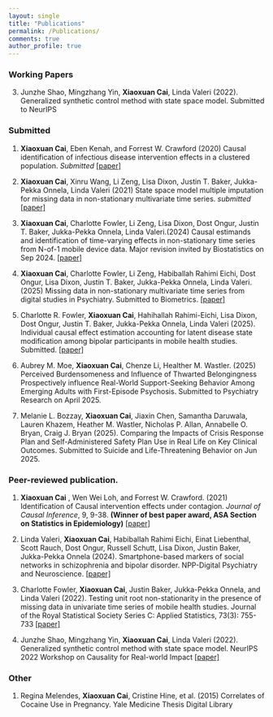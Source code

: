 ```yaml
---
layout: single
title: "Publications"
permalink: /Publications/
comments: true
author_profile: true
---
```


### Working Papers

3. Junzhe Shao, Mingzhang Yin, **Xiaoxuan Cai**, Linda Valeri (2022). Generalized synthetic control method with state space model. Submitted to NeurIPS

### Submitted

1.  **Xiaoxuan Cai**, Eben Kenah, and Forrest W. Crawford (2020) Causal identification of infectious disease intervention effects in a clustered population. *Submitted* <a href="https://arxiv.org/abs/2105.03493"> [paper] </a>

2.  **Xiaoxuan Cai**, Xinru Wang, Li Zeng, Lisa Dixon, Justin T. Baker, Jukka-Pekka Onnela, Linda Valeri (2021) State space model multiple imputation for missing data in non-stationary multivariate time series. *submitted* <a href="https://arxiv.org/abs/2206.14343"> [paper] </a>

3. **Xiaoxuan Cai**, Charlotte Fowler, Li Zeng, Lisa Dixon, Dost Ongur, Justin T. Baker, Jukka-Pekka Onnela, Linda Valeri.(2024) Causal estimands and identification of time-varying effects in non-stationary time series from N-of-1 mobile device data. Major revision invited by Biostatistics on Sep 2024. <a href="https://arxiv.org/abs/2407.17666"> [paper] </a>

4. **Xiaoxuan Cai**, Charlotte Fowler, Li Zeng, Habiballah Rahimi Eichi, Dost Ongur, Lisa Dixon, Justin T. Baker, Jukka-Pekka Onnela, Linda Valeri. (2025) Missing data in non-stationary multivariate time series from digital studies in Psychiatry. Submitted to Biometrics. <a href="https://arxiv.org/abs/2506.14946"> [paper] </a>

5. Charlotte R. Fowler, **Xiaoxuan Cai**, Hahihallah Rahimi-Eichi, Lisa Dixon, Dost Ongur, Justin T. Baker, Jukka-Pekka Onnela, Linda Valeri (2025). Individual causal effect estimation accounting for latent disease state modification among bipolar participants in mobile health studies. Submitted. <a href="https://arxiv.org/abs/2501.08270"> [paper] </a>

6. Aubrey M. Moe, **Xiaoxuan Cai**, Chenze Li, Healther M. Wastler. (2025) Perceived Burdensomeness and Influence of Thwarted Belongingness Prospectively influence Real-World Support-Seeking Behavior Among Emerging Adults with First-Episode Psychosis. Submitted to Psychiatry Research on April 2025.

7. Melanie L. Bozzay, **Xiaoxuan Cai**, Jiaxin Chen, Samantha Daruwala, Lauren Khazem, Heather M. Wastler, Nicholas P. Allan, Annabelle O. Bryan, Craig J. Bryan (2025). Comparing the Impacts of Crisis Response Plan and Self-Administered Safety Plan Use in Real Life on Key Clinical Outcomes. Submitted to Suicide and Life-Threatening Behavior on Jun 2025.

### Peer-reviewed publication.

1. **Xiaoxuan Cai** , Wen Wei Loh, and Forrest W. Crawford. (2021) Identification of Causal intervention effects under contagion. *Journal of Causal Inference*, 9, 9-38.  **(Winner of best paper award, ASA Section on Statistics in Epidemiology)** <a href="https://www.degruyter.com/document/doi/10.1515/jci-2019-0033/html"> [paper] </a>

2. Linda Valeri, **Xiaoxuan Cai**, Habiballah Rahimi Eichi, Einat Liebenthal, Scott Rauch, Dost Ongur, Russell Schutt, Lisa Dixon, Justin Baker, Jukka-Pekka Onnela (2024). Smartphone-based markers of social networks in schizophrenia and bipolar disorder. NPP-Digital Psychiatry and Neuroscience. <a href="https://www.nature.com/articles/s44277-024-00013-w"> [paper] </a>

3. Charlotte Fowler, **Xiaoxuan Cai**, Justin Baker, Jukka-Pekka Onnela, and Linda Valeri (2022). Testing unit root non-stationarity in the presence of missing data in univariate time series of mobile health studies. Journal of the Royal Statistical Society Series C: Applied Statistics, 73(3): 755-733  <a href="https://academic.oup.com/jrsssc/article/73/3/755/7616646"> [paper] </a>

4. Junzhe Shao, Mingzhang Yin, **Xiaoxuan Cai**, Linda Valeri (2022). Generalized synthetic control method with state space model. NeurIPS 2022 Workshop on Causality for Real-world Impact <a href="https://openreview.net/forum?id=OwyiIBIFCrn"> [paper] </a>


### Other
1. Regina Melendes, **Xiaoxuan Cai**, Cristine Hine, et al. (2015) Correlates of Cocaine Use in Pregnancy. Yale Medicine Thesis Digital Library
